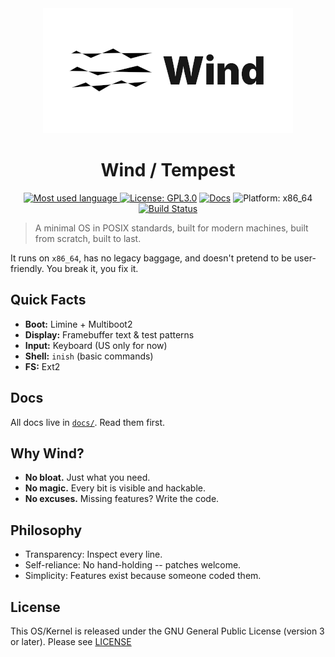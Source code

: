 <div align="center">

  <img src="logo/wide.png" alt="Wind Logo (Wide Version)" width="400">
  <h1>Wind / Tempest</h1>
  <!-- Badges -->
  <p>
    <a href="https://github.com/wind-tempest/wind/tree/main">
      <img src="https://img.shields.io/github/languages/top/wind-tempest/wind?logo=c&label=" alt="Most used language">
    </a>
    <a href="LICENSE"><img src="https://img.shields.io/badge/license-GPL3.0-blue.svg" alt="License: GPL3.0"></a>
    <a href="docs/Main.md"><img src="https://img.shields.io/badge/docs-available-brightgreen.svg" alt="Docs"></a>
    <img src="https://img.shields.io/badge/platform-x86__64-lightgrey.svg" alt="Platform: x86_64">
    <a href="https://github.com/wind-tempest/wind/actions/workflows/build.yml?branch=main">
      <img src="https://github.com/wind-tempest/wind/actions/workflows/build.yml/badge.svg?branch=main" alt="Build Status">
    </a>
  </p>
</div>

> A minimal OS in POSIX standards, built for modern machines, built from scratch, built to last.

It runs on `x86_64`, has no legacy baggage, and doesn't pretend to be user-friendly.
You break it, you fix it.

## Quick Facts

- **Boot:** Limine + Multiboot2
- **Display:** Framebuffer text & test patterns
- **Input:** Keyboard (US only for now)
- **Shell:** `inish` (basic commands)
- **FS:** Ext2

## Docs

All docs live in [`docs/`](docs/Main.md). Read them first.

## Why Wind?

- **No bloat.** Just what you need.
- **No magic.** Every bit is visible and hackable.
- **No excuses.** Missing features? Write the code.

## Philosophy

- Transparency: Inspect every line.
- Self-reliance: No hand-holding -- patches welcome.
- Simplicity: Features exist because someone coded them.

## License

This OS/Kernel is released under the GNU General Public License (version 3 or later). Please see [LICENSE](LICENSE)
